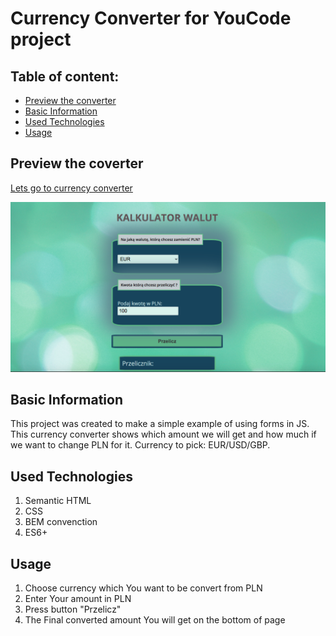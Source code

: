# Currency Converter for YouCode project

## Table of content: 
* [ Preview the converter](#currency-converter)
* [ Basic Information ](#basic-information) 
* [ Used Technologies](#used-technologies)
* [Usage](#usage)

## Preview the coverter

[ Lets go to currency converter](https://meggcreative.github.io/currencyExchange/)

![currency converter site](images/page.jpg)
## Basic Information

This project was created to make a simple example of using forms in JS. This currency converter shows which amount we will get and how much if we want to change PLN for it. Currency to pick: EUR/USD/GBP.

## Used Technologies
1. Semantic HTML
2. CSS
3. BEM convenction
4. ES6+ 

## Usage
1. Choose currency which You want to be convert from PLN
2. Enter Your amount in PLN
3. Press button "Przelicz"
4. The Final converted amount You will get on the bottom of page

